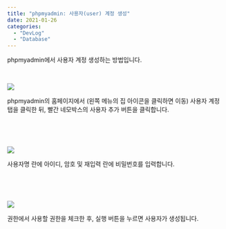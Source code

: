 ```yaml
---
title: "phpmyadmin: 사용자(user) 계정 생성"
date: 2021-01-26
categories: 
  - "DevLog"
  - "Database"
---
```


phpmyadmin에서 사용자 계정 생성하는 방법입니다.

 

 ![](/assets/img/wp-content/uploads/2021/01/-2021-01-26-오후-2.25.36-e1611651217600.jpg)

phpmyadmin의 홈페이지에서 (왼쪽 메뉴의 집 아이콘을 클릭하면 이동) 사용자 계정 탭을 클릭한 뒤, 빨간 네모박스의 사용자 추가 버튼을 클릭합니다.

 

 

 ![](/assets/img/wp-content/uploads/2021/01/-2021-01-26-오후-2.26.52-e1611651230361.jpg)

사용자명 란에 아이디, 암호 및 재입력 란에 비밀번호를 입력합니다.

 

 

 ![](/assets/img/wp-content/uploads/2021/01/-2021-01-26-오후-5.56.42-e1611651497436.jpg)

권한에서 사용할 권한을 체크한 후, 실행 버튼을 누르면 사용자가 생성됩니다.
